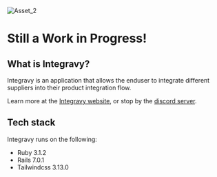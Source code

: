 ![Asset_2](https://user-images.githubusercontent.com/9385903/179427330-b8f9c73b-8b50-47e0-ae50-80404e346b0c.png)
# Still a Work in Progress!

## What is Integravy?
Integravy is an application that allows the enduser to integrate different suppliers into their product integration flow. 

Learn more at the [Integravy website](https://integravy.herokuapp.com), or stop by the [discord server](https://discord.gg).

## Tech stack
Integravy runs on the following:
* Ruby 3.1.2
* Rails 7.0.1
* Tailwindcss 3.13.0

